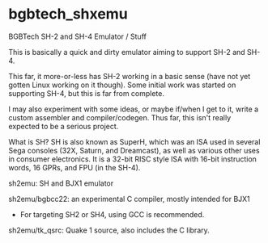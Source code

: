 # bgbtech_shxemu
BGBTech SH-2 and SH-4 Emulator / Stuff

This is basically a quick and dirty emulator aiming to support SH-2 and SH-4.

This far, it more-or-less has SH-2 working in a basic sense (have not yet gotten Linux working on it though).
Some initial work was started on supporting SH-4, but this is far from complete.

I may also experiment with some ideas, or maybe if/when I get to it, write a custom assembler and compiler/codegen.
Thus far, this isn't really expected to be a serious project.


What is SH?
SH is also known as SuperH, which was an ISA used in several Sega consoles (32X, Saturn, and Dreamcast), as well as various other uses in consumer electronics. It is a 32-bit RISC style ISA with 16-bit instruction words, 16 GPRs, and FPU (in the SH-4).


sh2emu: SH and BJX1 emulator

sh2emu/bgbcc22: an experimental C compiler, mostly intended for BJX1
* For targeting SH2 or SH4, using GCC is recommended.

sh2emu/tk_qsrc: Quake 1 source, also includes the C library.

